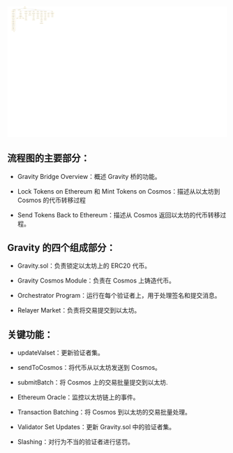![流程图](./mermaid.png "Hetu Bridge Flowchart")
## 流程图的主要部分：
    
- Gravity Bridge Overview：概述 Gravity 桥的功能。

- Lock Tokens on Ethereum 和 Mint Tokens on Cosmos：描述从以太坊到 Cosmos 的代币转移过程

- Send Tokens Back to Ethereum：描述从 Cosmos 返回以太坊的代币转移过程。

## Gravity 的四个组成部分：

- Gravity.sol：负责锁定以太坊上的 ERC20 代币。

- Gravity Cosmos Module：负责在 Cosmos 上铸造代币。

- Orchestrator Program：运行在每个验证者上，用于处理签名和提交消息。

- Relayer Market：负责将交易提交到以太坊。

## 关键功能：

- updateValset：更新验证者集。

- sendToCosmos：将代币从以太坊发送到 Cosmos。

- submitBatch：将 Cosmos 上的交易批量提交到以太坊.

- Ethereum Oracle：监控以太坊链上的事件。

- Transaction Batching：将 Cosmos 到以太坊的交易批量处理。

- Validator Set Updates：更新 Gravity.sol 中的验证者集。

- Slashing：对行为不当的验证者进行惩罚。